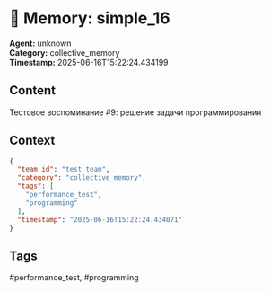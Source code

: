 # 🧠 Memory: simple_16

**Agent:** unknown  
**Category:** collective_memory  
**Timestamp:** 2025-06-16T15:22:24.434199

## Content
Тестовое воспоминание #9: решение задачи программирования

## Context
```json
{
  "team_id": "test_team",
  "category": "collective_memory",
  "tags": [
    "performance_test",
    "programming"
  ],
  "timestamp": "2025-06-16T15:22:24.434071"
}
```

## Tags
#performance_test, #programming

